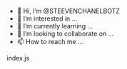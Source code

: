 - 👋 Hi, I’m @STEEVENCHANELBOTZ
- 👀 I’m interested in ...
- 🌱 I’m currently learning ...
- 💞️ I’m looking to collaborate on ...
- 📫 How to reach me ...

<!---
BOTSTVN/BOTSTVN is a ✨ special ✨ repository because its `README.md` (this file) appears on your GitHub profile.
You can click the Preview link to take a look at your changes.
--->
index.js
